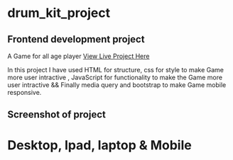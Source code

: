 # drum_kit_project
## Frontend development project 
A Game for all age player
[View Live Project Here](https://jas-sin82.github.io/drum_kit_project/)


In this project I have used HTML for structure, css for style to make Game more user intractive , JavaScript for functionality to make the Game more user intractive && Finally media query and bootstrap to make Game mobile responsive.

## Screenshot of project 
# Desktop, Ipad, laptop  & Mobile
  
